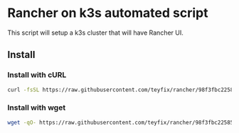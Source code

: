 # Rancher on k3s automated script

This script will setup a k3s cluster that will have Rancher UI.

## Install

### Install with cURL

```sh
curl -fsSL https://raw.githubusercontent.com/teyfix/rancher/98f3fbc2258540dd8b8e0990ec66f9058cf53e8a/install.sh | bash
```

### Install with wget

```sh
wget -qO- https://raw.githubusercontent.com/teyfix/rancher/98f3fbc2258540dd8b8e0990ec66f9058cf53e8a/install.sh | bash
```
